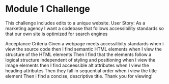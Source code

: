 # Module 1 Challenge # 
This challenge includes edits to a unique website. 
User Story: 
   As a marketing agency
   I want a codebase that follows accessibility standards 
   so that our own site is optimized for search engines
   
 Acceptance Criteria
   Given a webpage meets accessilibity standards 
   when i view the source code
   then I find semantic HTML elements
   when I view the structure of the HTML elements
   Then I find that the elements follow a logical structure independent of styling and positioning 
   when I view the image elements
   then I find acceessible alt attributes
   when I view the heading attributes 
   Then they fall in sequential order 
   when i view the title element 
   Then i find a concise, descriptive title. 
Thank you for viewing! 
